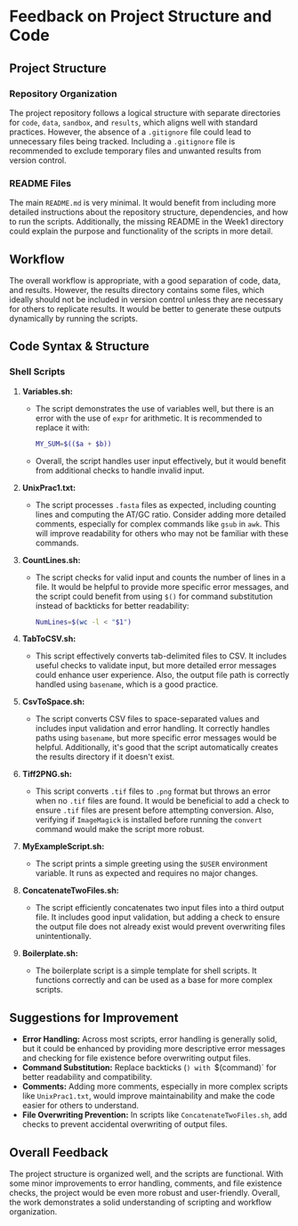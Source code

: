 
# Feedback on Project Structure and Code

## Project Structure

### Repository Organization
The project repository follows a logical structure with separate directories for `code`, `data`, `sandbox`, and `results`, which aligns well with standard practices. However, the absence of a `.gitignore` file could lead to unnecessary files being tracked. Including a `.gitignore` file is recommended to exclude temporary files and unwanted results from version control.

### README Files
The main `README.md` is very minimal. It would benefit from including more detailed instructions about the repository structure, dependencies, and how to run the scripts. Additionally, the missing README in the Week1 directory could explain the purpose and functionality of the scripts in more detail.

## Workflow
The overall workflow is appropriate, with a good separation of code, data, and results. However, the results directory contains some files, which ideally should not be included in version control unless they are necessary for others to replicate results. It would be better to generate these outputs dynamically by running the scripts.

## Code Syntax & Structure

### Shell Scripts
1. **Variables.sh:**
   - The script demonstrates the use of variables well, but there is an error with the use of `expr` for arithmetic. It is recommended to replace it with:
     ```bash
     MY_SUM=$(($a + $b))
     ```
   - Overall, the script handles user input effectively, but it would benefit from additional checks to handle invalid input.

2. **UnixPrac1.txt:**
   - The script processes `.fasta` files as expected, including counting lines and computing the AT/GC ratio. Consider adding more detailed comments, especially for complex commands like `gsub` in `awk`. This will improve readability for others who may not be familiar with these commands.

3. **CountLines.sh:**
   - The script checks for valid input and counts the number of lines in a file. It would be helpful to provide more specific error messages, and the script could benefit from using `$()` for command substitution instead of backticks for better readability:
     ```bash
     NumLines=$(wc -l < "$1")
     ```

4. **TabToCSV.sh:**
   - This script effectively converts tab-delimited files to CSV. It includes useful checks to validate input, but more detailed error messages could enhance user experience. Also, the output file path is correctly handled using `basename`, which is a good practice.

5. **CsvToSpace.sh:**
   - The script converts CSV files to space-separated values and includes input validation and error handling. It correctly handles paths using `basename`, but more specific error messages would be helpful. Additionally, it's good that the script automatically creates the results directory if it doesn't exist.

6. **Tiff2PNG.sh:**
   - This script converts `.tif` files to `.png` format but throws an error when no `.tif` files are found. It would be beneficial to add a check to ensure `.tif` files are present before attempting conversion. Also, verifying if `ImageMagick` is installed before running the `convert` command would make the script more robust.

7. **MyExampleScript.sh:**
   - The script prints a simple greeting using the `$USER` environment variable. It runs as expected and requires no major changes.

8. **ConcatenateTwoFiles.sh:**
   - The script efficiently concatenates two input files into a third output file. It includes good input validation, but adding a check to ensure the output file does not already exist would prevent overwriting files unintentionally.

9. **Boilerplate.sh:**
   - The boilerplate script is a simple template for shell scripts. It functions correctly and can be used as a base for more complex scripts.

## Suggestions for Improvement
- **Error Handling:** Across most scripts, error handling is generally solid, but it could be enhanced by providing more descriptive error messages and checking for file existence before overwriting output files.
- **Command Substitution:** Replace backticks (`) with `$(command)` for better readability and compatibility.
- **Comments:** Adding more comments, especially in more complex scripts like `UnixPrac1.txt`, would improve maintainability and make the code easier for others to understand.
- **File Overwriting Prevention:** In scripts like `ConcatenateTwoFiles.sh`, add checks to prevent accidental overwriting of output files.

## Overall Feedback
The project structure is organized well, and the scripts are functional. With some minor improvements to error handling, comments, and file existence checks, the project would be even more robust and user-friendly. Overall, the work demonstrates a solid understanding of scripting and workflow organization.
